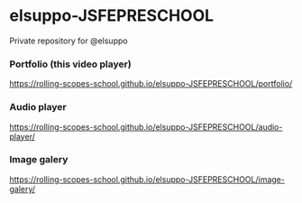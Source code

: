 # elsuppo-JSFEPRESCHOOL
Private repository for @elsuppo

### Portfolio (this video player)
https://rolling-scopes-school.github.io/elsuppo-JSFEPRESCHOOL/portfolio/

### Audio player
https://rolling-scopes-school.github.io/elsuppo-JSFEPRESCHOOL/audio-player/

### Image galery
https://rolling-scopes-school.github.io/elsuppo-JSFEPRESCHOOL/image-galery/